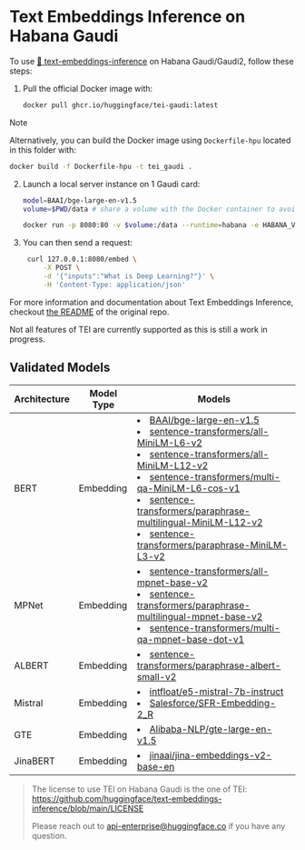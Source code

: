 # Text Embeddings Inference on Habana Gaudi

To use [🤗 text-embeddings-inference](https://github.com/huggingface/text-embeddings-inference) on Habana Gaudi/Gaudi2, follow these steps:

1. Pull the official Docker image with:
   ```bash
   docker pull ghcr.io/huggingface/tei-gaudi:latest
   ```
> [!NOTE]
> Alternatively, you can build the Docker image using `Dockerfile-hpu` located in this folder with:
> ```bash
> docker build -f Dockerfile-hpu -t tei_gaudi .
> ```
2. Launch a local server instance on 1 Gaudi card:
   ```bash
   model=BAAI/bge-large-en-v1.5
   volume=$PWD/data # share a volume with the Docker container to avoid downloading weights every run

   docker run -p 8080:80 -v $volume:/data --runtime=habana -e HABANA_VISIBLE_DEVICES=all -e OMPI_MCA_btl_vader_single_copy_mechanism=none -e MAX_WARMUP_SEQUENCE_LENGTH=512 --cap-add=sys_nice --ipc=host ghcr.io/huggingface/tei-gaudi:latest --model-id $model --pooling cls
   ```
3. You can then send a request:
   ```bash
    curl 127.0.0.1:8080/embed \
        -X POST \
        -d '{"inputs":"What is Deep Learning?"}' \
        -H 'Content-Type: application/json'
   ```

For more information and documentation about Text Embeddings Inference, checkout [the README](https://github.com/huggingface/text-embeddings-inference#text-embeddings-inference) of the original repo.

Not all features of TEI are currently supported as this is still a work in progress.

## Validated Models

| Architecture | Model Type | Models |
|--------------|------------|--------|
| BERT | Embedding | <li>[BAAI/bge-large-en-v1.5](https://huggingface.co/BAAI/bge-large-en-v1.5)</li><li>[sentence-transformers/all-MiniLM-L6-v2](https://huggingface.co/sentence-transformers/all-MiniLM-L6-v2)</li><li>[sentence-transformers/all-MiniLM-L12-v2](https://huggingface.co/sentence-transformers/all-MiniLM-L12-v2)</li><li>[sentence-transformers/multi-qa-MiniLM-L6-cos-v1](https://huggingface.co/sentence-transformers/multi-qa-MiniLM-L6-cos-v1)</li><li>[sentence-transformers/paraphrase-multilingual-MiniLM-L12-v2](https://huggingface.co/sentence-transformers/paraphrase-multilingual-MiniLM-L12-v2)</li><li>[sentence-transformers/paraphrase-MiniLM-L3-v2](https://huggingface.co/sentence-transformers/paraphrase-MiniLM-L3-v2)</li> |
| MPNet | Embedding | <li>[sentence-transformers/all-mpnet-base-v2](https://huggingface.co/sentence-transformers/all-mpnet-base-v2)</li><li>[sentence-transformers/paraphrase-multilingual-mpnet-base-v2](https://huggingface.co/sentence-transformers/paraphrase-multilingual-mpnet-base-v2)</li><li>[sentence-transformers/multi-qa-mpnet-base-dot-v1](https://huggingface.co/sentence-transformers/multi-qa-mpnet-base-dot-v1)</li> |
| ALBERT | Embedding | <li>[sentence-transformers/paraphrase-albert-small-v2](https://huggingface.co/sentence-transformers/paraphrase-albert-small-v2)</li> |
| Mistral | Embedding | <li>[intfloat/e5-mistral-7b-instruct](https://huggingface.co/intfloat/e5-mistral-7b-instruct)</li><li>[Salesforce/SFR-Embedding-2_R](https://huggingface.co/Salesforce/SFR-Embedding-2_R)</li> |
| GTE | Embedding | <li>[Alibaba-NLP/gte-large-en-v1.5](https://huggingface.co/Alibaba-NLP/gte-large-en-v1.5)</li> |
| JinaBERT | Embedding | <li>[jinaai/jina-embeddings-v2-base-en](https://huggingface.co/jinaai/jina-embeddings-v2-base-en)</li> |

> The license to use TEI on Habana Gaudi is the one of TEI: https://github.com/huggingface/text-embeddings-inference/blob/main/LICENSE
>
> Please reach out to api-enterprise@huggingface.co if you have any question.
